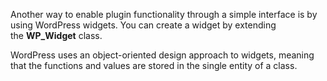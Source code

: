 Another way to enable plugin functionality through a simple interface is by using WordPress widgets. You can create a widget by extending the **WP_Widget** class.

WordPress uses an object-oriented design approach to widgets, meaning that the functions and values are stored in the single entity of a class.